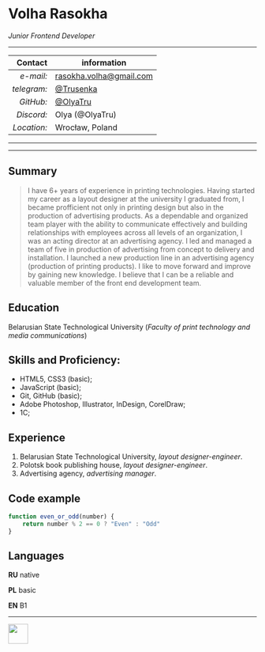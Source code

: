 # Volha Rasokha
*Junior Frontend Developer*

*****

Contact | information
   -----: | ----
*e-mail:* | rasokha.volha@gmail.com
*telegram:* | [@Trusenka](https://t.me/Trusenka)
*GitHub:* | [@OlyaTru](https://github.com/OlyaTru?tab=repositories)
*Discord:* | Olya (@OlyaTru)
*Location:* | Wrocław, Poland

***
***

## Summary

>I have 6+ years of experience in printing technologies. Having started my career as a layout designer at the university I graduated from, I became profficient not only in printing design but also in the production of advertising products. As a dependable and organized team player with the ability to communicate effectively and building relationships with employees across all levels of an organization, I was an acting director at an advertising agency. I led and managed a team of five in production of advertising from concept to delivery and installation. I launched a new production line in an advertising agency (production of printing products).
I like to move forward and improve by gaining new knowledge. I believe that I can be a reliable and valuable member of the front end development team.

## Education

Belarusian State Technological University (*Faculty of print technology and media communications*)

## Skills and Proficiency:

+ HTML5, CSS3 (basic);
+ JavaScript (basic);
+ Git, GitHub (basic);
+ Adobe Photoshop, Illustrator, InDesign, CorelDraw;
+ 1С;

## Experience

1. Belarusian State Technological University, *layout designer-engineer*.
2. Polotsk book publishing house, *layout designer-engineer*.
3. Advertising agency, *advertising manager*.

## Code example

``` JavaScript
function even_or_odd(number) {
    return number % 2 == 0 ? "Even" : "Odd"
}
```

## Languages

**RU** native

**PL** basic

**EN** B1

*****
<a href = "https://rs.school/"><img src = "https://rs.school/images/rs_school.svg" weight = 80 height = 40></a>